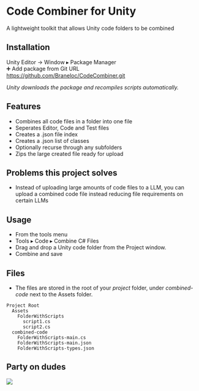 ﻿# Code Combiner for Unity

A lightweight toolkit that allows Unity code folders to be combined

## Installation

Unity Editor → Window ▸ Package Manager<br>
➕ Add package from Git URL<br>
https://github.com/Braneloc/CodeCombiner.git

_Unity downloads the package and recompiles scripts automatically._

## Features

- Combines all code files in a folder into one file
- Seperates Editor, Code and Test files
- Creates a .json file index
- Creates a .json list of classes
- Optionally recurse through any subfolders
- Zips the large created file ready for upload

## Problems this project solves

- Instead of uploading large amounts of code files to a LLM, you can upload a combined code file instead reducing file requirements on certain LLMs

## Usage

- From the tools menu
- Tools ▸ Code ▸ Combine C# Files
- Drag and drop a Unity code folder from the Project window.
- Combine and save

## Files
- The files are stored in the root of your _project_ folder, under _combined-code_ next to the Assets folder.<br>

```
Project Root
  Assets
    FolderWithScripts
      script1.cs
      script2.cs
  combined-code
    FolderWithScripts-main.cs
    FolderWithScripts-main.json
    FolderWithScripts-types.json

```

## Party on dudes  
![](https://avatars.githubusercontent.com/u/9757397?s=96&v=4)
